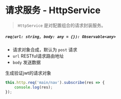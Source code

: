# 请求服务 - HttpService

> `HttpService` 是对配置组合的请求封装服务。

##### `req(url: string, body: any = {}): Observable<any>`

- 请求对象合成，默认为 `post` 请求
- `url` RESTful请求路由地址
- `body` 发送数据


生成验证jwt的请求对象

```typescript
this.http.req('main/nav').subscribe(res => {
    console.log(res);
});
```
